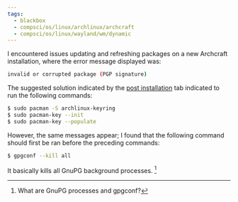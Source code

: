 ```yaml
---
tags:
  - blackbox
  - compsci/os/linux/archlinux/archcraft
  - compsci/os/linux/wayland/wm/dynamic
---
```

I encountered issues updating and refreshing packages on a new Archcraft installation, where the error message displayed was:
```bash
invalid or corrupted package (PGP signature)
```

The suggested solution indicated by the [post installation](https://wiki.archcraft.io/docs/install-archcraft/post-install) tab indicated to run the following commands: 
```bash
$ sudo pacman -S archlinux-keyring
$ sudo pacman-key --init
$ sudo pacman-key --populate
```

However, the same messages appear; I found that the following command should first be ran before the preceding commands:
```bash
$ gpgconf --kill all
```
It basically kills all GnuPG background processes. [^1]

[^1]: What are GnuPG processes and gpgconf?
